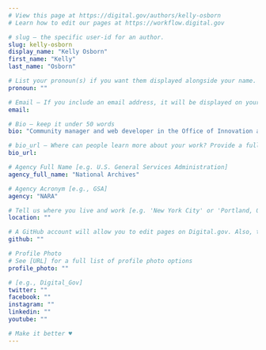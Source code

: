 ```yaml
---
# View this page at https://digital.gov/authors/kelly-osborn
# Learn how to edit our pages at https://workflow.digital.gov

# slug — the specific user-id for an author.
slug: kelly-osborn
display_name: "Kelly Osborn"
first_name: "Kelly"
last_name: "Osborn"

# List your pronoun(s) if you want them displayed alongside your name. If blank, we'll use just your name. Learn more http://mypronouns.org
pronoun: ""

# Email — If you include an email address, it will be displayed on your profile page
email: 

# Bio — keep it under 50 words
bio: "Community manager and web developer in the Office of Innovation at NARA. Prior to joining the National Archives, she was a web developer for the publishers of The Atlantic and Science, as well as the Smithsonian’s American Art Museum"

# bio_url — Where can people learn more about your work? Provide a full URL [e.g. 'https://www.example.gov/']
bio_url: 

# Agency Full Name [e.g. U.S. General Services Administration]
agency_full_name: "National Archives"

# Agency Acronym [e.g., GSA]
agency: "NARA"

# Tell us where you live and work [e.g. 'New York City' or 'Portland, OR']
location: ""

# A GitHub account will allow you to edit pages on Digital.gov. Also, the image used in your GitHub account can be used to populate your digital.gov profile photo. Learn more about getting a Github account at [URL]
github: ""

# Profile Photo
# See [URL] for a full list of profile photo options
profile_photo: ""

# [e.g., Digital_Gov]
twitter: ""
facebook: ""
instagram: ""
linkedin: ""
youtube: ""

# Make it better ♥
---
```

